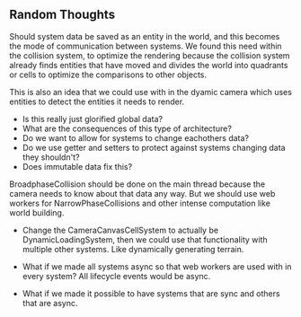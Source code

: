 ## Random Thoughts

Should system data be saved as an entity in the world, and this becomes the mode of communication between systems.
We found this need within the collision system, to optimize the rendering because the collision system already finds
entities that have moved and divides the world into quadrants or cells to optimize the comparisons to other objects. 

This is also an idea that we could use with in the dyamic camera which uses entities to detect the entities it needs to render. 

* Is this really just glorified global data? 
* What are the consequences of this type of architecture?
* Do we want to allow for systems to change eachothers data?
* Do we use getter and setters to protect against systems changing data they shouldn't?
* Does immutable data fix this?

BroadphaseCollision should be done on the main thread because the camera needs to know about that data any way. But we should use web workers for NarrowPhaseCollisions and other intense computation like world building.

* Change the CameraCanvasCellSystem to actually be DynamicLoadingSystem, then we could use that functionality with multiple other systems. Like dynamically generating terrain.

* What if we made all systems async so that web workers are used with in every system? All lifecycle events would be async.

* What if we made it possible to have systems that are sync and others that are async.